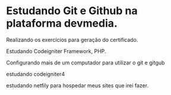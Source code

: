 ﻿<h1>Estudando <strong>Git e Github</strong> na plataforma devmedia.</h1>

<p> 
	Realizando os exercícios para geração do certificado.
</p>
<p> 
	Estudando Codeigniter Framework, PHP.
</p>
<p>
	Configurando mais de um computador para utilizar o git e gitgub
</p>
<p>
	estudando codeigniter4
</p>
<p>
	estudando netfily para hospedar meus sites que irei fazer.
</p>



